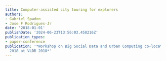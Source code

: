 ```yaml
---
title: Computer-assisted city touring for explorers
authors:
- Gabriel Spadon
- Jose F Rodrigues-Jr
date: '2018-01-01'
publishDate: '2024-06-23T13:56:03.458216Z'
publication_types:
- paper-conference
publication: '*Workshop on Big Social Data and Urban Computing co-located with BiDU
  2018 at VLDB 2018*'
---
```

